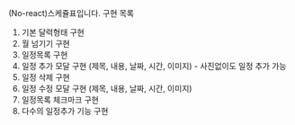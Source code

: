 (No-react)스케쥴표입니다.
구현 목록
1. 기본 달력형태 구현
2. 월 넘기기 구현
3. 일정목록 구현
4. 일정 추가 모달 구현 (제목, 내용, 날짜, 시간, 이미지) - 사진없이도 일정 추가 가능
5. 일정 삭제 구현
6. 일정 수정 모달 구현 (제목, 내용, 날짜, 시간, 이미지)
8. 일정목록 체크마크 구현
9. 다수의 일정추가 기능 구현
